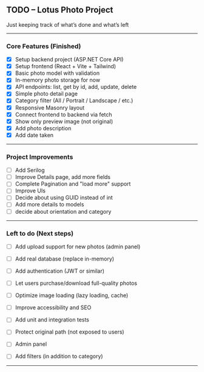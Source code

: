 ## TODO – Lotus Photo Project

Just keeping track of what’s done and what’s left 

---

### Core Features (Finished)

* [x] Setup backend project (ASP.NET Core API)
* [x] Setup frontend (React + Vite + Tailwind)
* [x] Basic photo model with validation
* [x] In-memory photo storage for now
* [x] API endpoints: list, get by id, add, update, delete
* [x] Simple photo detail page
* [x] Category filter (All / Portrait / Landscape / etc.)
* [x] Responsive Masonry layout
* [x] Connect frontend to backend via fetch
* [x] Show only preview image (not original)
* [x] Add photo description
* [x] Add date taken

---

### Project Improvements

* [ ] Add Serilog
* [ ] Improve Details page, add more fields 
* [ ] Complete Pagination and "load more" support
* [ ] Improve UIs
* [ ] Decide about using GUID instead of int
* [ ] Add more details to models
* [ ] decide about orientation and category

---

### Left to do (Next steps)

* [ ] Add upload support for new photos (admin panel)
* [ ] Add real database (replace in-memory)
* [ ] Add authentication (JWT or similar)
* [ ] Let users purchase/download full-quality photos
* [ ] Optimize image loading (lazy loading, cache) 
* [ ] Improve accessibility and SEO
* [ ] Add unit and integration tests
* [ ] Protect original path (not exposed to users)
* [ ] Admin panel
* [ ] Add filters (in addition to category) 
      


---
